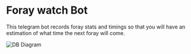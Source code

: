 # Foray watch Bot

This telegram bot records foray stats and timings so that you will have an estimation of what time the next foray will come.

![DB Diagram](https://user-images.githubusercontent.com/24467184/145825290-74090e6c-83a1-4dbe-9679-476d2932977d.png)
